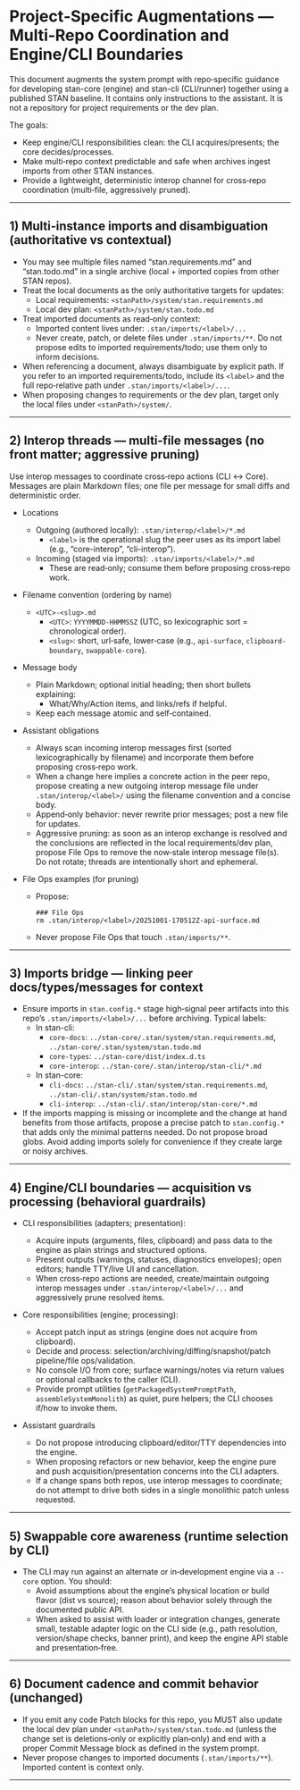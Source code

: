 # Project‑Specific Augmentations — Multi‑Repo Coordination and Engine/CLI Boundaries

This document augments the system prompt with repo‑specific guidance for developing stan-core (engine) and stan-cli (CLI/runner) together using a published STAN baseline. It contains only instructions to the assistant. It is not a repository for project requirements or the dev plan.

The goals:
- Keep engine/CLI responsibilities clean: the CLI acquires/presents; the core decides/processes.
- Make multi‑repo context predictable and safe when archives ingest imports from other STAN instances.
- Provide a lightweight, deterministic interop channel for cross‑repo coordination (multi‑file, aggressively pruned).

---

## 1) Multi‑instance imports and disambiguation (authoritative vs contextual)

- You may see multiple files named “stan.requirements.md” and “stan.todo.md” in a single archive (local + imported copies from other STAN repos).
- Treat the local documents as the only authoritative targets for updates:
  - Local requirements: `<stanPath>/system/stan.requirements.md`
  - Local dev plan: `<stanPath>/system/stan.todo.md`
- Treat imported documents as read‑only context:
  - Imported content lives under: `.stan/imports/<label>/...`
  - Never create, patch, or delete files under `.stan/imports/**`. Do not propose edits to imported requirements/todo; use them only to inform decisions.
- When referencing a document, always disambiguate by explicit path. If you refer to an imported requirements/todo, include its `<label>` and the full repo‑relative path under `.stan/imports/<label>/...`.
- When proposing changes to requirements or the dev plan, target only the local files under `<stanPath>/system/`.

---

## 2) Interop threads — multi‑file messages (no front matter; aggressive pruning)

Use interop messages to coordinate cross‑repo actions (CLI ↔ Core). Messages are plain Markdown files; one file per message for small diffs and deterministic order.

- Locations
  - Outgoing (authored locally): `.stan/interop/<label>/*.md`
    - `<label>` is the operational slug the peer uses as its import label (e.g., “core-interop”, “cli-interop”).
  - Incoming (staged via imports): `.stan/imports/<label>/*.md`
    - These are read‑only; consume them before proposing cross‑repo work.

- Filename convention (ordering by name)
  - `<UTC>-<slug>.md`
    - `<UTC>`: `YYYYMMDD-HHMMSSZ` (UTC, so lexicographic sort = chronological order).
    - `<slug>`: short, url‑safe, lower‑case (e.g., `api-surface`, `clipboard-boundary`, `swappable-core`).

- Message body
  - Plain Markdown; optional initial heading; then short bullets explaining:
    - What/Why/Action items, and links/refs if helpful.
  - Keep each message atomic and self‑contained.

- Assistant obligations
  - Always scan incoming interop messages first (sorted lexicographically by filename) and incorporate them before proposing cross‑repo work.
  - When a change here implies a concrete action in the peer repo, propose creating a new outgoing interop message file under `.stan/interop/<label>/` using the filename convention and a concise body.
  - Append‑only behavior: never rewrite prior messages; post a new file for updates.
  - Aggressive pruning: as soon as an interop exchange is resolved and the conclusions are reflected in the local requirements/dev plan, propose File Ops to remove the now‑stale interop message file(s). Do not rotate; threads are intentionally short and ephemeral.

- File Ops examples (for pruning)
  - Propose:
    ```
    ### File Ops
    rm .stan/interop/<label>/20251001-170512Z-api-surface.md
    ```
  - Never propose File Ops that touch `.stan/imports/**`.

---

## 3) Imports bridge — linking peer docs/types/messages for context

- Ensure imports in `stan.config.*` stage high‑signal peer artifacts into this repo’s `.stan/imports/<label>/...` before archiving. Typical labels:
  - In stan-cli:
    - `core-docs`: `../stan-core/.stan/system/stan.requirements.md`, `../stan-core/.stan/system/stan.todo.md`
    - `core-types`: `../stan-core/dist/index.d.ts`
    - `core-interop`: `../stan-core/.stan/interop/stan-cli/*.md`
  - In stan-core:
    - `cli-docs`: `../stan-cli/.stan/system/stan.requirements.md`, `../stan-cli/.stan/system/stan.todo.md`
    - `cli-interop`: `../stan-cli/.stan/interop/stan-core/*.md`
- If the imports mapping is missing or incomplete and the change at hand benefits from those artifacts, propose a precise patch to `stan.config.*` that adds only the minimal patterns needed. Do not propose broad globs. Avoid adding imports solely for convenience if they create large or noisy archives.

---

## 4) Engine/CLI boundaries — acquisition vs processing (behavioral guardrails)

- CLI responsibilities (adapters; presentation):
  - Acquire inputs (arguments, files, clipboard) and pass data to the engine as plain strings and structured options.
  - Present outputs (warnings, statuses, diagnostics envelopes); open editors; handle TTY/live UI and cancellation.
  - When cross‑repo actions are needed, create/maintain outgoing interop messages under `.stan/interop/<label>/...` and aggressively prune resolved items.

- Core responsibilities (engine; processing):
  - Accept patch input as strings (engine does not acquire from clipboard).
  - Decide and process: selection/archiving/diffing/snapshot/patch pipeline/file ops/validation.
  - No console I/O from core; surface warnings/notes via return values or optional callbacks to the caller (CLI).
  - Provide prompt utilities (`getPackagedSystemPromptPath`, `assembleSystemMonolith`) as quiet, pure helpers; the CLI chooses if/how to invoke them.

- Assistant guardrails
  - Do not propose introducing clipboard/editor/TTY dependencies into the engine.
  - When proposing refactors or new behavior, keep the engine pure and push acquisition/presentation concerns into the CLI adapters.
  - If a change spans both repos, use interop messages to coordinate; do not attempt to drive both sides in a single monolithic patch unless requested.

---

## 5) Swappable core awareness (runtime selection by CLI)

- The CLI may run against an alternate or in‑development engine via a `--core` option. You should:
  - Avoid assumptions about the engine’s physical location or build flavor (dist vs source); reason about behavior solely through the documented public API.
  - When asked to assist with loader or integration changes, generate small, testable adapter logic on the CLI side (e.g., path resolution, version/shape checks, banner print), and keep the engine API stable and presentation‑free.

---

## 6) Document cadence and commit behavior (unchanged)

- If you emit any code Patch blocks for this repo, you MUST also update the local dev plan under `<stanPath>/system/stan.todo.md` (unless the change set is deletions‑only or explicitly plan‑only) and end with a proper Commit Message block as defined in the system prompt.
- Never propose changes to imported documents (`.stan/imports/**`). Imported content is context only.

---
